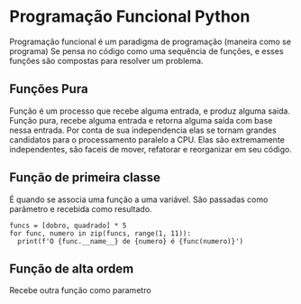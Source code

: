 # Programação Funcional Python

Programação funcional é um paradigma de programação (maneira como se programa)
Se pensa no código como uma sequência de funções, e esses funções são compostas para resolver um problema.


## Funções Pura
Função é um processo que recebe alguma entrada, e produz alguma saída.
Função pura, recebe alguma entrada e retorna alguma saída com base nessa entrada. Por conta de sua independencia elas se tornam grandes candidatos para o processamento paralelo a CPU.
Elas são extremamente independentes, são faceis de mover, refatorar e reorganizar em seu código.

## Função de primeira classe
É quando se associa uma função a uma variável. São passadas como parâmetro e recebida como resultado.
```
funcs = [dobro, quadrado] * 5
for func, numero in zip(funcs, range(1, 11)):
  print(f'O {func.__name__} de {numero} é {func(numero)}')
```

## Função de alta ordem
Recebe outra função como parametro
